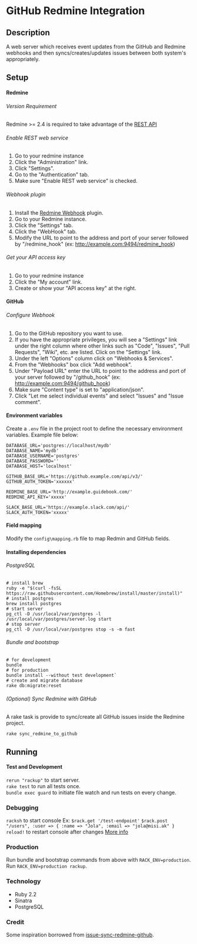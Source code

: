 GitHub Redmine Integration
==========================

Description
-----------
A web server which receives event updates from the GitHub and Redmine webhooks and then syncs/creates/updates issues between both system's appropriately.

Setup
-----
#### Redmine

###### Version Requirement
Redmine >= 2.4 is required to take advantage of the [REST API](http://www.redmine.org/projects/redmine/wiki/Rest_api)

###### Enable REST web service
1. Go to your redmine instance
2. Click the "Administration" link.
3. Click "Settings".
4. Go to the "Authentication" tab.
5. Make sure "Enable REST web service" is checked.

###### Webhook plugin
1. Install the [Redmine Webhook](https://github.com/suer/redmine_webhook) plugin.
2. Go to your Redmine instance.
3. Click the "Settings" tab.
4. Click the "WebHook" tab.
5. Modify the URL to point to the address and port of your server followed by "/redmine_hook" (ex: http://example.com:9494/redmine_hook)

###### Get your API access key
1. Go to your redmine instance
2. Click the "My account" link.
3. Create or show your "API access key" at the right.

#### GitHub

###### Configure Webhook
1. Go to the GitHub repository you want to use.
2. If you have the appropriate privileges, you will see a "Settings" link under the right column where other links such as "Code", "Issues", "Pull Requests", "Wiki", etc. are listed. Click on the "Settings" link.
3. Under the left "Options" column click on "Webhooks & Services".
4. From the "Webhooks" box click "Add webhook".
5. Under "Payload URL" enter the URL to point to the address and port of your server followed by "/github_hook" (ex: http://example.com:9494/github_hook)
6. Make sure "Content type" is set to "application/json".
7. Click "Let me select individual events" and select "Issues" and "Issue comment".

#### Environment variables
Create a `.env` file in the project root to define the necessary environment variables.
Example file below:
```
DATABASE_URL='postgres://localhost/mydb'
DATABASE_NAME='mydb'
DATABASE_USERNAME='postgres'
DATABASE_PASSWORD=''
DATABASE_HOST='localhost'

GITHUB_BASE_URL='https://github.example.com/api/v3/'
GITHUB_AUTH_TOKEN='xxxxxx'

REDMINE_BASE_URL='http://example.guidebook.com/'
REDMINE_API_KEY='xxxxx'

SLACK_BASE_URL='https://example.slack.com/api/'
SLACK_AUTH_TOKEN='xxxxx'
```

#### Field mapping
Modify the `config\mapping.rb` file to map Redmin and GitHub fields.

#### Installing dependencies

###### PostgreSQL
```
# install brew
ruby -e "$(curl -fsSL https://raw.githubusercontent.com/Homebrew/install/master/install)"
# install postgres
brew install postgres
# start server
pg_ctl -D /usr/local/var/postgres -l /usr/local/var/postgres/server.log start
# stop server
pg_ctl -D /usr/local/var/postgres stop -s -m fast
````

###### Bundle and bootstrap
```
# for development
bundle
# for production
bundle install --without test development`
# create and migrate database
rake db:migrate:reset
```

###### (Optional) Sync Redmine with GitHub
A rake task is provide to sync/create all GitHub issues inside the Redmine project.
```
rake sync_redmine_to_github
```

Running
-------

#### Test and Development
`rerun "rackup"` to start server.  
`rake test` to run all tests once.  
`bundle exec guard` to initiate file watch and run tests on every change.  

### Debugging
`racksh` to start console
Ex:
`$rack.get '/test-endpoint'`
`$rack.post "/users", :user => { :name => "Jola", :email => "jola@misi.ak" }`
`reload!` to restart console after changes
[More info](https://github.com/sickill/racksh)  

### Production
Run bundle and bootstrap commands from above with `RACK_ENV=production`.  
Run `RACK_ENV=production rackup`.  

### Technology

- Ruby 2.2
- Sinatra
- PostgreSQL

### Credit

Some inspiration borrowed from [issue-sync-redmine-github](https://github.com/gmontard/issue-sync-redmine-github).

